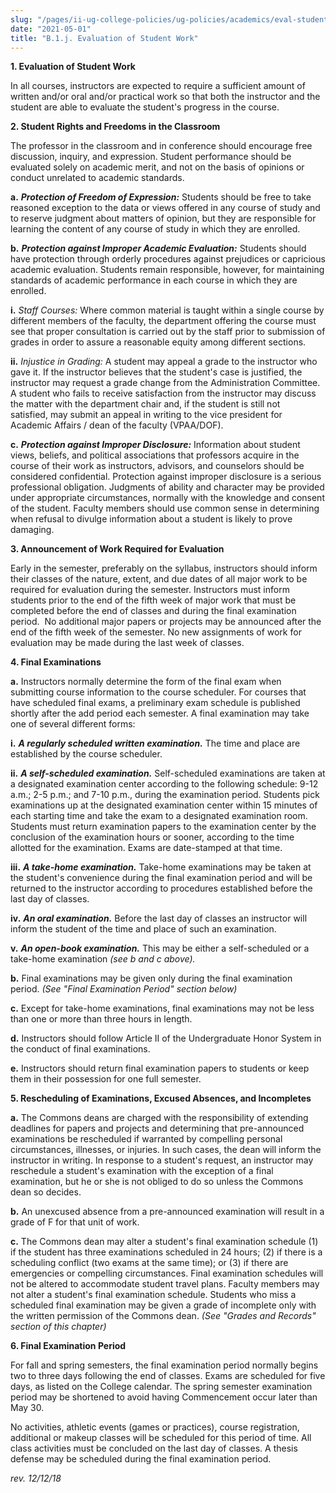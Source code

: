 ```yaml
---
slug: "/pages/ii-ug-college-policies/ug-policies/academics/eval-student-work"
date: "2021-05-01"
title: "B.1.j. Evaluation of Student Work"
---
```


**1\. Evaluation of Student Work**

In all courses, instructors are expected to require a sufficient amount of written and/or oral and/or practical work so that both the instructor and the student are able to evaluate the student's progress in the course.

**2\. Student Rights and Freedoms in the Classroom**

The professor in the classroom and in conference should encourage free discussion, inquiry, and expression. Student performance should be evaluated solely on academic merit, and not on the basis of opinions or conduct unrelated to academic standards.

**a.** **_Protection of Freedom of Expression:_** Students should be free to take reasoned exception to the data or views offered in any course of study and to reserve judgment about matters of opinion, but they are responsible for learning the content of any course of study in which they are enrolled.

**b.** **_Protection against Improper Academic Evaluation:_** Students should have protection through orderly procedures against prejudices or capricious academic evaluation. Students remain responsible, however, for maintaining standards of academic performance in each course in which they are enrolled.

**i.** _Staff Courses:_ Where common material is taught within a single course by different members of the faculty, the department offering the course must see that proper consultation is carried out by the staff prior to submission of grades in order to assure a reasonable equity among different sections.

**ii.** _Injustice in Grading:_ A student may appeal a grade to the instructor who gave it. If the instructor believes that the student's case is justified, the instructor may request a grade change from the Administration Committee. A student who fails to receive satisfaction from the instructor may discuss the matter with the department chair and, if the student is still not satisfied, may submit an appeal in writing to the vice president for Academic Affairs / dean of the faculty (VPAA/DOF).

**c.** **_Protection against Improper Disclosure:_** Information about student views, beliefs, and political associations that professors acquire in the course of their work as instructors, advisors, and counselors should be considered confidential. Protection against improper disclosure is a serious professional obligation. Judgments of ability and character may be provided under appropriate circumstances, normally with the knowledge and consent of the student. Faculty members should use common sense in determining when refusal to divulge information about a student is likely to prove damaging.

**3\. Announcement of Work Required for Evaluation**

Early in the semester, preferably on the syllabus, instructors should inform their classes of the nature, extent, and due dates of all major work to be required for evaluation during the semester. Instructors must inform students prior to the end of the fifth week of major work that must be completed before the end of classes and during the final examination period.  No additional major papers or projects may be announced after the end of the fifth week of the semester. No new assignments of work for evaluation may be made during the last week of classes.

**4\. Final Examinations**

**a.** Instructors normally determine the form of the final exam when submitting course information to the course scheduler. For courses that have scheduled final exams, a preliminary exam schedule is published shortly after the add period each semester. A final examination may take one of several different forms:

**i.** **_A regularly scheduled written examination._** The time and place are established by the course scheduler.

**ii.** **_A self-scheduled examination._** Self-scheduled examinations are taken at a designated examination center according to the following schedule: 9-12 a.m.; 2-5 p.m.; and 7-10 p.m., during the examination period. Students pick examinations up at the designated examination center within 15 minutes of each starting time and take the exam to a designated examination room. Students must return examination papers to the examination center by the conclusion of the examination hours or sooner, according to the time allotted for the examination. Exams are date-stamped at that time.

**iii.** **_A take-home examination._** Take-home examinations may be taken at the student's convenience during the final examination period and will be returned to the instructor according to procedures established before the last day of classes.

**iv.** **_An oral examination._** Before the last day of classes an instructor will inform the student of the time and place of such an examination.

**v.** **_An open-book examination._** This may be either a self-scheduled or a take-home examination _(see b and c above)._

**b.** Final examinations may be given only during the final examination period. _(See "Final Examination Period" section below)_

**c.** Except for take-home examinations, final examinations may not be less than one or more than three hours in length.

**d.** Instructors should follow Article II of the Undergraduate Honor System in the conduct of final examinations.

**e.** Instructors should return final examination papers to students or keep them in their possession for one full semester.

**5\. Rescheduling of Examinations, Excused Absences, and Incompletes**

**a.** The Commons deans are charged with the responsibility of extending deadlines for papers and projects and determining that pre-announced examinations be rescheduled if warranted by compelling personal circumstances, illnesses, or injuries. In such cases, the dean will inform the instructor in writing. In response to a student's request, an instructor may reschedule a student's examination with the exception of a final examination, but he or she is not obliged to do so unless the Commons dean so decides.

**b.** An unexcused absence from a pre-announced examination will result in a grade of F for that unit of work.

**c.** The Commons dean may alter a student's final examination schedule (1) if the student has three examinations scheduled in 24 hours; (2) if there is a scheduling conflict (two exams at the same time); or (3) if there are emergencies or compelling circumstances. Final examination schedules will not be altered to accommodate student travel plans. Faculty members may not alter a student's final examination schedule. Students who miss a scheduled final examination may be given a grade of incomplete only with the written permission of the Commons dean. _(See "Grades and Records" section of this chapter)_

**6\. Final Examination Period**

For fall and spring semesters, the final examination period normally begins two to three days following the end of classes. Exams are scheduled for five days, as listed on the College calendar. The spring semester examination period may be shortened to avoid having Commencement occur later than May 30.

No activities, athletic events (games or practices), course registration, additional or makeup classes will be scheduled for this period of time. All class activities must be concluded on the last day of classes. A thesis defense may be scheduled during the final examination period.

_rev. 12/12/18_